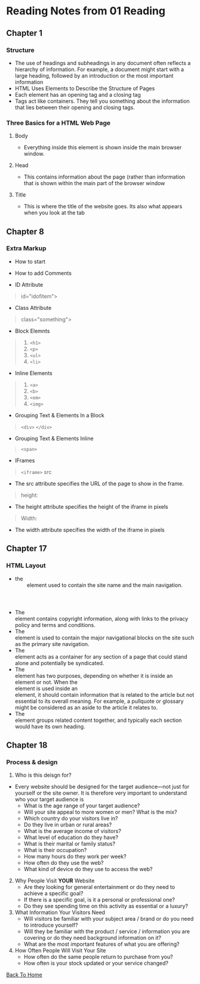# Reading Notes from 01 Reading

## Chapter 1

### Structure

* The use of headings and subheadings in any document often reflects a hierarchy of information. For example, a document might start with a large heading, followed by an 
introduction or the most important information
* HTML Uses Elements to Describe the Structure of Pages
* Each element has an opening tag and a closing tag
* Tags act like containers. They tell you something about the information that lies between their opening and closing tags.

### Three Basics for a HTML Web Page

1. Body
   * Everything inside this element is shown inside the main browser window.

2. Head
   * This contains information about the page (rather than information that is shown within the main part of the browser window 

3. Title
   * This is where the title of the website goes. Its also what appears when you look at the tab

## Chapter 8

### Extra Markup

* How to start
> <!DOCTYPE HTML>

* How to add Comments
>  <!--Some Wods -->

* ID Attribute
> id="idofitem">

* Class Attribute
> class="something">

* Block Elemnts
> 1. `<h1>`
> 2. `<p>`
> 3. `<ul>`
> 4. `<li>`

* Inline Elements
> 1. `<a>`
> 2. `<b>`
> 3. `<em>`
> 4. `<img>`

* Grouping Text & Elements In a Block
> `<div>`   `</div>`

* Grouping Text & Elements Inline
> `<span>`

* IFrames
> `<iframe>`
> src
  * The src attribute specifies the URL of the page to show in the frame.
> height:
  * The height attribute specifies the height of the iframe in pixels
> Width:
  * The width attribute specifies the width of the iframe in pixels


## Chapter 17

### HTML Layout

  * the <header> element used to contain the site name and the main navigation. 
  * The <footer> element contains copyright information, along with links to the privacy policy and terms and conditions.
  * The <nav> element is used to contain the major navigational blocks on the site such as the primary site navigation.
  * The <article> element acts as a container for any section of a page that could stand alone and potentially be syndicated.
  * The <aside> element has two purposes, depending on whether it is inside an <article> element or not. When the <aside> element is used inside an <article> element, it should contain information that is related to the article but not essential to its overall meaning. For example, a pullquote or glossary might be considered as an aside to the article it relates to.
  * The <section> element groups related content together, and typically each section would have its own heading.

## Chapter 18

### Process & design

1. Who is this deisgn for?
  * Every website should be designed for the target audience—not just for yourself or the site owner. It is therefore very important to understand who your target audience is
    * What is the age range of your target audience?
    * Will your site appeal to more women or men? What is the mix?
    * Which country do your visitors live in?
    * Do they live in urban or rural areas?
    * What is the average income of visitors?
    * What level of education do they have?
    * What is their marital or family status?
    * What is their occupation?
    * How many hours do they work per week?
    * How often do they use the web?
    * What kind of device do they use to access the web?
    
2. Why People Visit **YOUR** Website
    * Are they looking for general
    entertainment or do they
    need to achieve a specific
    goal?
    * If there is a specific goal, is
    it a personal or professional
    one?
    * Do they see spending time on
    this activity as essential or a
    luxury?
3. What Information Your Visitors Need
    *  Will visitors be familiar with
    your subject area / brand
    or do you need to introduce
    yourself?
    * Will they be familiar with
    the product / service /
    information you are covering
    or do they need background
    information on it?
    * What are the most important
    features of what you are
    offering?
4. How Often People Will Visit Your Site
    * How often do the same
    people return to purchase
    from you?
    * How often is your stock
    updated or your service
    changed?
    
[Back To Home](README.md)
